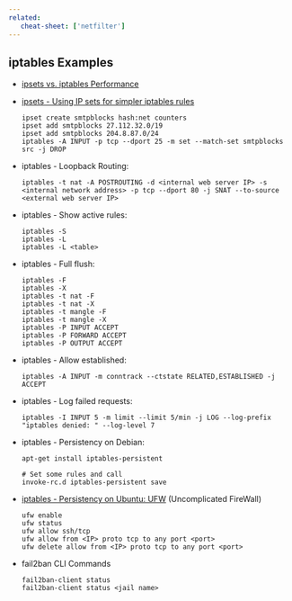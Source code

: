 ```yaml
---
related:
   cheat-sheet: ['netfilter']
---
```


## iptables Examples

-   [ipsets vs. iptables Performance](http://daemonkeeper.net/781/mass-blocking-ip-addresses-with-ipset/)
-   [ipsets - Using IP sets for simpler iptables rules](http://utcc.utoronto.ca/~cks/space/blog/linux/IptablesIpsetNotes)

        ipset create smtpblocks hash:net counters
        ipset add smtpblocks 27.112.32.0/19
        ipset add smtpblocks 204.8.87.0/24
        iptables -A INPUT -p tcp --dport 25 -m set --match-set smtpblocks src -j DROP

-   iptables - Loopback Routing:

        iptables -t nat -A POSTROUTING -d <internal web server IP> -s <internal network address> -p tcp --dport 80 -j SNAT --to-source <external web server IP>

-   iptables - Show active rules:

        iptables -S
        iptables -L 
        iptables -L <table>

-   iptables - Full flush:

        iptables -F
        iptables -X
        iptables -t nat -F
        iptables -t nat -X
        iptables -t mangle -F
        iptables -t mangle -X
        iptables -P INPUT ACCEPT
        iptables -P FORWARD ACCEPT
        iptables -P OUTPUT ACCEPT

-   iptables - Allow established:

        iptables -A INPUT -m conntrack --ctstate RELATED,ESTABLISHED -j ACCEPT

-   iptables - Log failed requests:

        iptables -I INPUT 5 -m limit --limit 5/min -j LOG --log-prefix "iptables denied: " --log-level 7

-   iptables - Persistency on Debian:

        apt-get install iptables-persistent

        # Set some rules and call
        invoke-rc.d iptables-persistent save

-   [iptables - Persistency on Ubuntu: UFW](https://wiki.ubuntu.com/UncomplicatedFirewall) (Uncomplicated
    FireWall)

        ufw enable
        ufw status
        ufw allow ssh/tcp
        ufw allow from <IP> proto tcp to any port <port>
        ufw delete allow from <IP> proto tcp to any port <port>

-   fail2ban CLI Commands

        fail2ban-client status
        fail2ban-client status <jail name>

